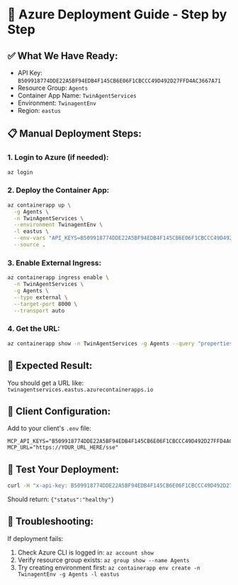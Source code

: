 # 🚀 Azure Deployment Guide - Step by Step

## ✅ What We Have Ready:
- API Key: `B509918774DDE22A5BF94EDB4F145CB6E06F1CBCCC49D492D27FFD4AC3667A71`
- Resource Group: `Agents`
- Container App Name: `TwinAgentServices`
- Environment: `TwinagentEnv`
- Region: `eastus`

## 📋 Manual Deployment Steps:

### 1. Login to Azure (if needed):
```bash
az login
```

### 2. Deploy the Container App:
```bash
az containerapp up \
  -g Agents \
  -n TwinAgentServices \
  --environment TwinagentEnv \
  -l eastus \
  --env-vars "API_KEYS=B509918774DDE22A5BF94EDB4F145CB6E06F1CBCCC49D492D27FFD4AC3667A71" \
  --source .
```

### 3. Enable External Ingress:
```bash
az containerapp ingress enable \
  -n TwinAgentServices \
  -g Agents \
  --type external \
  --target-port 8000 \
  --transport auto
```

### 4. Get the URL:
```bash
az containerapp show -n TwinAgentServices -g Agents --query "properties.configuration.ingress.fqdn" -o tsv
```

## 🎯 Expected Result:
You should get a URL like: `twinagentservices.eastus.azurecontainerapps.io`

## 📝 Client Configuration:
Add to your client's `.env` file:
```
MCP_API_KEYS="B509918774DDE22A5BF94EDB4F145CB6E06F1CBCCC49D492D27FFD4AC3667A71"
MCP_URL="https://YOUR_URL_HERE/sse"
```

## 🧪 Test Your Deployment:
```bash
curl -H "x-api-key: B509918774DDE22A5BF94EDB4F145CB6E06F1CBCCC49D492D27FFD4AC3667A71" https://YOUR_URL_HERE/health
```

Should return: `{"status":"healthy"}`

## 🔧 Troubleshooting:
If deployment fails:
1. Check Azure CLI is logged in: `az account show`
2. Verify resource group exists: `az group show --name Agents`
3. Try creating environment first: `az containerapp env create -n TwinagentEnv -g Agents -l eastus`

